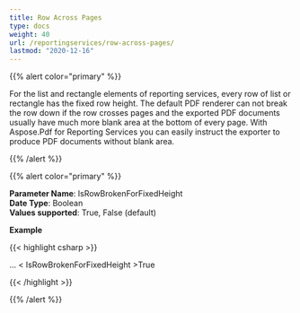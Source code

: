 ```yaml
---
title: Row Across Pages
type: docs
weight: 40
url: /reportingservices/row-across-pages/
lastmod: "2020-12-16"
---
```


{{% alert color="primary" %}}

For the list and rectangle elements of reporting services, every row of list or rectangle has the fixed row height. The default PDF renderer can not break the row down if the row crosses pages and the exported PDF documents usually have much more blank area at the bottom of every page. With Aspose.Pdf for Reporting Services you can easily instruct the exporter to produce PDF documents without blank area.

{{% /alert %}}

{{% alert color="primary" %}}

**Parameter Name**: IsRowBrokenForFixedHeight  
**Date Type**: Boolean  
**Values supported**: True, False (default)  

**Example**

{{< highlight csharp >}}

<Render>
...
<Extension Name="APPDF" Type=" Aspose.PDF.ReportingServices.Renderer,Aspose.PDF.ReportingServices">
<Configuration>
< IsRowBrokenForFixedHeight >True</IsRowBrokenForFixedHeight>
</Configuration>
</Extension>
</Render>

{{< /highlight >}}

{{% /alert %}}
